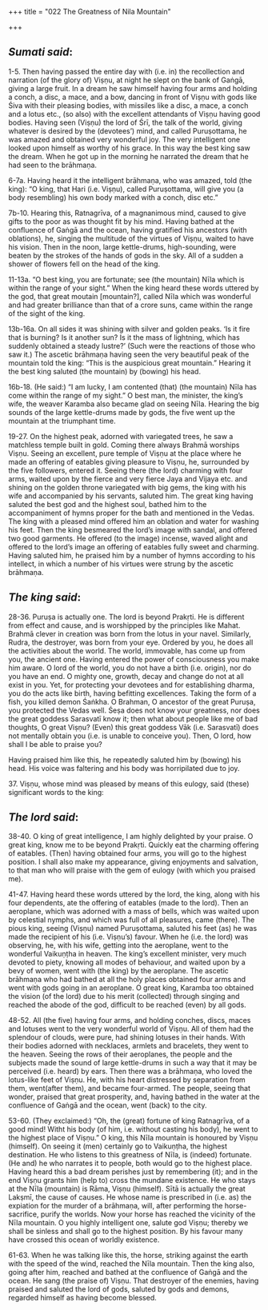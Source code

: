 +++
title = "022 The Greatness of Nila Mountain"

+++
 

## *Sumati said*:

1-5. Then having passed the entire day with (i.e. in) the recollection and narration (of the glory of) Viṣṇu, at night he slept on the bank of Gaṅgā, giving a large fruit. In a dream he saw himself having four arms and holding a conch, a disc, a mace, and a bow, dancing in front of Viṣṇu with gods like Śiva with their pleasing bodies, with missiles like a disc, a mace, a conch and a lotus etc., (so also) with the excellent attendants of Viṣṇu having good bodies. Having seen (Viṣṇu) the lord of Śrī, the talk of the world, giving whatever is desired by the (devotees’) mind, and called Puruṣottama, he was amazed and obtained very wonderful joy. The very intelligent one looked upon himself as worthy of his grace. In this way the best king saw the dream. When he got up in the morning he narrated the dream that he had seen to the brāhmaṇa.

6-7a. Having heard it the intelligent brāhmaṇa, who was amazed, told (the king): “O king, that Hari (i.e. Viṣṇu), called Puruṣottama, will give you (a body resembling) his own body marked with a conch, disc etc.”

7b-10. Hearing this, Ratnagrīva, of a magnanimous mind, caused to give gifts to the poor as was thought fit by his mind. Having bathed at the confluence of Gaṅgā and the ocean, having gratified his ancestors (with oblations), he, singing the multitude of the virtues of Viṣṇu, waited to have his vision. Then in the noon, large kettle-drums, high-sounding, were beaten by the strokes of the hands of gods in the sky. All of a sudden a shower of flowers fell on the head of the king.

11-13a. “O best king, you are fortunate; see (the mountain) Nīla which is within the range of your sight.” When the king heard these words uttered by the god, that great moutain [mountain?], called Nīla which was wonderful and had greater brilliance than that of a crore suns, came within the range of the sight of the king.

13b-16a. On all sides it was shining with silver and golden peaks. ‘Is it fire that is burning? Is it another sun? Is it the mass of lightning, which has suddenly obtained a steady lustre?’ (Such were the reactions of those who saw it.) The ascetic brāhmaṇa having seen the very beautiful peak of the mountain told the king: “This is the auspicious great mountain.” Hearing it the best king saluted (the mountain) by (bowing) his head.

16b-18. (He said:) “I am lucky, I am contented (that) (the mountain) Nīla has come within the range of my sight.” O best man, the minister, the king’s wife, the weaver Karamba also became glad on seeing Nīla. Hearing the big sounds of the large kettle-drums made by gods, the five went up the mountain at the triumphant time.

19-27. On the highest peak, adorned with variegated trees, he saw a matchless temple built in gold. Coming there always Brahmā worships Viṣṇu. Seeing an excellent, pure temple of Viṣṇu at the place where he made an offering of eatables giving pleasure to Viṣṇu, he, surrounded by the five followers, entered it. Seeing there (the lord) charming with four arms, waited upon by the fierce and very fierce Jaya and Vijaya etc. and shining on the golden throne variegated with big gems, the king with his wife and accompanied by his servants, saluted him. The great king having saluted the best god and the highest soul, bathed him to the accompaniment of hymns proper for the bath and mentioned in the Vedas. The king with a pleased mind offered him an oblation and water for washing his feet. Then the king besmeared the lord’s image with sandal, and offered two good garments. He offered (to the image) incense, waved alight and offered to the lord’s image an offering of eatables fully sweet and charming. Having saluted him, he praised him by a number of hymns according to his intellect, in which a number of his virtues were strung by the ascetic brāhmaṇa.

## *The king* *said*:

28-36. Puruṣa is actually one. The lord is beyond Prakṛti. He is different from effect and cause, and is worshipped by the principles like Mahat. Brahmā clever in creation was born from the lotus in your navel. Similarly, Rudra, the destroyer, was born from your eye. Ordered by you, he does all the activities about the world. The world, immovable, has come up from you, the ancient one. Having entered the power of consciousness you make him aware. O lord of the world, you do not have a birth (i.e. origin), nor do you have an end. O mighty one, growth, decay and change do not at all exist in you. Yet, for protecting your devotees and for establishing dharma, you do the acts like birth, having befitting excellences. Taking the form of a fish, you killed demon Śaṅkha. O Brahman, O ancestor of the great Puruṣa, you protected the Vedas well. Śeṣa does not know your greatness, nor does the great goddess Sarasvatī know it; then what about people like me of bad thoughts, O great Viṣṇu? (Even) this great goddess Vāk (i.e. Sarasvatī) does not mentally obtain you (i.e. is unable to conceive you). Then, O lord, how shall I be able to praise you?

Having praised him like this, he repeatedly saluted him by (bowing) his head. His voice was faltering and his body was horripilated due to joy.

37\. Viṣṇu, whose mind was pleased by means of this eulogy, said (these) significant words to the king:

## *The* *lord said*:

38-40. O king of great intelligence, I am highly delighted by your praise. O great king, know me to be beyond Prakṛti. Quickly eat the charming offering of eatables. (Then) having obtained four arms, you will go to the highest position. I shall also make my appearance, giving enjoyments and salvation, to that man who will praise with the gem of eulogy (with which you praised me).

41-47. Having heard these words uttered by the lord, the king, along with his four dependents, ate the offering of eatables (made to the lord). Then an aeroplane, which was adorned with a mass of bells, which was waited upon by celestial nymphs, and which was full of all pleasures, came (there). The pious king, seeing (Viṣṇu) named Puruṣottama, saluted his feet (as) he was made the recipient of his (i.e. Viṣṇu’s) favour. When he (i.e. the lord) was observing, he, with his wife, getting into the aeroplane, went to the wonderful Vaikuṇṭha in heaven. The king’s excellent minister, very much devoted to piety, knowing all modes of behaviour, and waited upon by a bevy of women, went with (the king) by the aeroplane. The ascetic brāhmaṇa who had bathed at all the holy places obtained four arms and went with gods going in an aeroplane. O great king, Karamba too obtained the vision (of the lord) due to his merit (collected) through singing and reached the abode of the god, difficult to be reached (even) by all gods.

48-52. All (the five) having four arms, and holding conches, discs, maces and lotuses went to the very wonderful world of Viṣṇu. All of them had the splendour of clouds, were pure, had shining lotuses in their hands. With their bodies adorned with necklaces, armlets and bracelets, they went to the heaven. Seeing the rows of their aeroplanes, the people and the subjects made the sound of large kettle-drums in such a way that it may be perceived (i.e. heard) by ears. Then there was a brāhmaṇa, who loved the lotus-like feet of Viṣṇu. He, with his heart distressed by separation from them, went(after them), and became four-armed. The people, seeing that wonder, praised that great prosperity, and, having bathed in the water at the confluence of Gaṅgā and the ocean, went (back) to the city.

53-60. (They exclaimed:) “Oh, the (great) fortune of king Ratnagrīva, of a good mind! Witht his body (of him, i.e. without casting his body), he went to the highest place of Viṣṇu.” O king, this Nīla mountain is honoured by Viṣṇu (himself). On seeing it (men) certainly go to Vaikuṇṭha, the highest destination. He who listens to this greatness of Nīla, is (indeed) fortunate. (He and) he who narrates it to people, both would go to the highest place. Having heard this a bad dream perishes just by remembering (it); and in the end Viṣṇu grants him (help to) cross the mundane existence. He who stays at the Nīla (mountain) is Rāma, Viṣṇu (himself). Sītā is actually the great Lakṣmī, the cause of causes. He whose name is prescribed in (i.e. as) the expiation for the murder of a brāhmaṇa, will, after performing the horse-sacrifice, purify the worlds. Now your horse has reached the vicinity of the Nīla mountain. O you highly intelligent one, salute god Viṣṇu; thereby we shall be sinless and shall go to the highest position. By his favour many have crossed this ocean of worldly existence.

61-63. When he was talking like this, the horse, striking against the earth with the speed of the wind, reached the Nīla mountain. Then the king also, going after him, reached and bathed at the confluence of Gaṅgā and the ocean. He sang (the praise of) Viṣṇu. That destroyer of the enemies, having praised and saluted the lord of gods, saluted by gods and demons, regarded himself as having become blessed.


